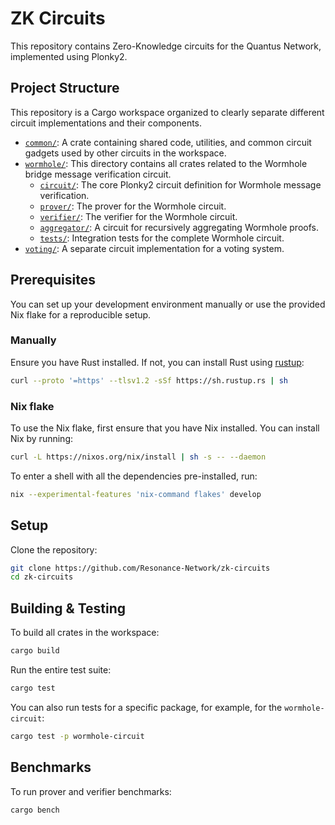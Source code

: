 # ZK Circuits

This repository contains Zero-Knowledge circuits for the Quantus Network, implemented using Plonky2.

## Project Structure

This repository is a Cargo workspace organized to clearly separate different circuit implementations and their components.

- [`common/`](./common/): A crate containing shared code, utilities, and common circuit gadgets used by other circuits in the workspace.
- [`wormhole/`](./wormhole/): This directory contains all crates related to the Wormhole bridge message verification circuit.
  - [`circuit/`](./wormhole/circuit/): The core Plonky2 circuit definition for Wormhole message verification.
  - [`prover/`](./wormhole/prover/): The prover for the Wormhole circuit.
  - [`verifier/`](./wormhole/verifier/): The verifier for the Wormhole circuit.
  - [`aggregator/`](./wormhole/aggregator/): A circuit for recursively aggregating Wormhole proofs.
  - [`tests/`](./wormhole/tests/): Integration tests for the complete Wormhole circuit.
- [`voting/`](./voting/): A separate circuit implementation for a voting system.

## Prerequisites

You can set up your development environment manually or use the provided Nix flake for a reproducible setup.

### Manually

Ensure you have Rust installed. If not, you can install Rust using [rustup](https://rustup.rs/):

```sh
curl --proto '=https' --tlsv1.2 -sSf https://sh.rustup.rs | sh
```

### Nix flake

To use the Nix flake, first ensure that you have Nix installed. You can install Nix by running:

```sh
curl -L https://nixos.org/nix/install | sh -s -- --daemon
```

To enter a shell with all the dependencies pre-installed, run:

```sh
nix --experimental-features 'nix-command flakes' develop
```

## Setup

Clone the repository:

```sh
git clone https://github.com/Resonance-Network/zk-circuits
cd zk-circuits
```

## Building & Testing

To build all crates in the workspace:

```sh
cargo build
```

Run the entire test suite:

```sh
cargo test
```

You can also run tests for a specific package, for example, for the `wormhole-circuit`:

```sh
cargo test -p wormhole-circuit
```

## Benchmarks

To run prover and verifier benchmarks:

```sh
cargo bench
```
